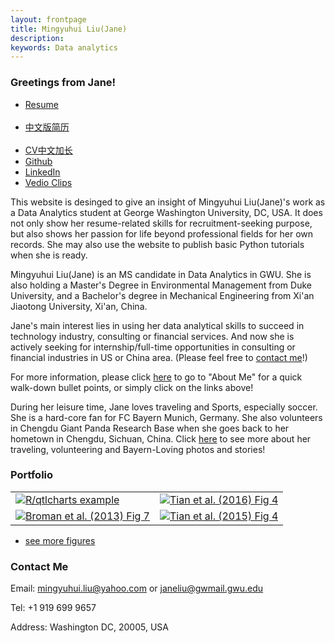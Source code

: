 ```yaml
---
layout: frontpage
title: Mingyuhui Liu(Jane)
description: 
keywords: Data analytics
---
```


### <a name="Bio"></a>Greetings from Jane!
<div class="navbar">
  <div class="navbar-inner">
      <ul class="nav">
          <li><a href="{{ BASE_PATH }}/assets/Mingyuhui Liu(Jane).pdf">Resume</a></li>
          <li><a href="{{ BASE_PATH }}/assets/Jane.pdf">中文版简历</a></li>
          <li><a href="{{ BASE_PATH }}/assets/刘明宇汇CV.pdf">CV中文加长</a></li>
          <li><a href="https://mingyuhuiliu.github.io/">Github</a></li>
          <li><a href="https://www.linkedin.com/in/mingyuhuiliu/">LinkedIn</a></li>
          <li><a href="https://youtu.be/uIQ4xyWlnv8">Vedio Clips</a></li>
      </ul>
  </div>
</div>

This website is desinged to give an insight of Mingyuhui Liu(Jane)'s work as a Data Analytics student at George Washington University, DC, USA. It does not only show her resume-related skills for recruitment-seeking purpose, but also shows her passion for life beyond professional fields for her own records. She may also use the website to publish basic Python tutorials when she is ready. 

Mingyuhui Liu(Jane) is an MS candidate in Data Analytics in GWU. She is also holding a Master's Degree in Environmental Management from Duke University, and a Bachelor's degree in Mechanical Engineering from Xi'an Jiaotong University, Xi'an, China. 

Jane's main interest lies in using her data analytical skills to succeed in technology industry, consulting or financial services. And now she is actively seeking for internship/full-time opportunities in consulting or financial industries in US or China area. (Please feel free to <a href="#ContactMe">contact me</a>!)

For more information, please click [here](https://mingyuhuiliu.github.io/pages/about.html) to go to "About Me" for a quick walk-down bullet points, or simply click on the links above!

During her leisure time, Jane loves traveling and Sports, especially soccer. She is a hard-core fan for FC Bayern Munich, Germany. She also volunteers in Chengdu Giant Panda Research Base when she goes back to her hometown in Chengdu, Sichuan, China. Click [here](https://mingyuhuiliu.github.io/pages/lifestyle.html) to see more about her traveling, volunteering and Bayern-Loving photos and stories!


### <a name="Portfolio"></a>Portfolio

<table class="narrow">
<tr>
  <td class="left">
    <a href="pages/publpics/iplotCorr.html">
        <img src="assets/publpics/iplotCorr.png" alt="R/qtlcharts example" title="R/qtlcharts example"/>
    </a>
  </td>
  <td class="right">
    <a href="pages/publpics/tian2016_fig4.html">
        <img src="assets/publpics/tian2016_fig4.png" alt="Tian et
        al. (2016) Fig 4" title="Tian et al. (2016) Fig 4"/>
    </a>
  </td>
</tr>
<tr>
  <td class="left">
    <a href="pages/publpics/samplemixups_fig7.html">
        <img src="assets/publpics/samplemixups_fig7.png" alt="Broman et al. (2013) Fig 7" title="Broman et al. (2013) Fig 7"/>
    </a>
  </td>
  <td class="right">
    <a href="pages/publpics/isletc6_fig4.html">
        <img src="assets/publpics/isletc6_fig4.png" alt="Tian et al. (2015) Fig 4" title="Tian et al. (2015) Fig 4"/>
    </a>
  </td>
</tr>
</table>

<div class="navbar">
  <div class="navbar-inner">
      <ul class="nav">
          <li><a href="morefigs.html">see more figures</a></li>
      </ul>
  </div>
</div>

### <a name="ContactMe"></a>Contact Me
Email: mingyuhui.liu@yahoo.com or janeliu@gwmail.gwu.edu

Tel: +1 919 699 9657

Address: Washington DC, 20005, USA
